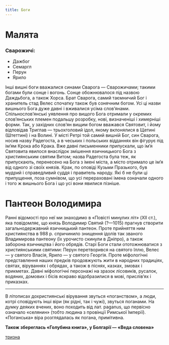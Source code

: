 ```yaml
---
title: Боги
---
```


Малята
===

### Сварожичі:

- Дажбог
- Семаргл
- Перун
- Ярило

Інші вишні боги вважалися синами Сварога — Сварожичами; такими богами були сонце і вогонь. Сонце обожнювалося під назвою Даждьбога, а також Хорса. Брат Сварога, самий таємничий Бог і хранитель стад Велес спочатку також був сонячним богом. Усі ці назви вишнього Бога дуже давні і вживалися усіма слов’янами. Спільнослов’янські уявлення про вищого Бога отримали у окремих слов’янських племен подальшу розробку, нові, визначеніші і химерніші форми. Так, у західних слов’ян вищим богом вважався Святовит, і йому відповідав Триглав — трьохголовий ідол, якому вклонялися в Щетині (Штеттині) і на Волині. У місті Ретрі той самий вишній Бог, син Сварога, носив назву Радегоста, а в чеських і польських відданнях він фігурує під ім’ям Крока або Крака. Вже давні письменники припускали, що ім’я Святовита явилося внаслідок змішення язичницького Бога з християнським святим Витом; назва Радегоста була теж, як припускають, перенесено на Бога з імені міста, а місто отримало це ім’я від одного зі своїх князів. Крак, по оповіді Кузьми Празького, був мудрий і справедливий суддя і правитель народу. Які б не були ці припущення, поза сумнівом, що усі перераховані імена означали одного і того ж вишнього Бога і що усі вони явилися пізніше.

Пантеон Володимира
===

Ранні відомості про неї ми знаходимо в «Повісті минулих літ» (XII ст.), яка повідомляє, що князь Володимир Святий (?—1015) прагнув створити загальнодержавний язичницький пантеон. Проте прийняття ним християнства в 988 р. спричинило знищення ідолів так званого Владимирова пантеону (їх урочисто скинули в Дніпро), а також заборона язичництва і його обрядів. Старі Боги стали ототожнюватися з християнськими святими: Перун перетворився на святого Іллю, Велес — у святого Власія, Ярило — у святого Георгія. Проте міфологічні представлення наших предків продовжують жити в народних традиціях, святах, віруваннях і обрядах, а також в піснях, казках, змовах і прикметах. Давні міфологічні персонажі на зразок лісовиків, русалок, водяних, домових і бісів яскраво відобразилися в мові, прислів’ях і приказках.

---

В літописах дохристиянські вірування звуться «поганством», а люди, котрі сповідують інші віри (як рідні, так і чужі), звуться поганами. На думку деяких вчених, воно походить від лат. paganus, що первісно означало «селянин» (тобто людина з провінції Римської Імперії). «Поганська» віра розглядалась як погана, примітивна.

**Також збереглась «Голубина книга», у Болгарії — «Веда словена»**

[тризна](https://uk.wikipedia.org/wiki/%D0%A2%D1%80%D0%B8%D0%B7%D0%BD%D0%B0_%D0%B2%D0%BE%D1%97%D0%BD%D1%96%D0%B2_%D0%A1%D0%B2%D1%8F%D1%82%D0%BE%D1%81%D0%BB%D0%B0%D0%B2%D0%B0)
